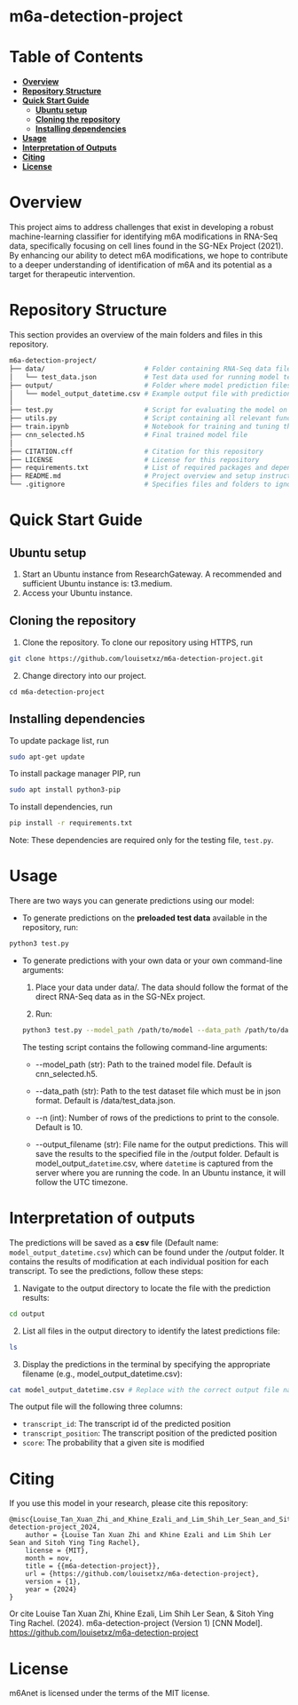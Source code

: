 # m6a-detection-project

# Table of Contents
- **[Overview](#overview)**<br>
- **[Repository Structure](#repository-structure)**<br>
- **[Quick Start Guide](#quick-start-guide)**<br>
    - **[Ubuntu setup](#ubuntu-setup)**<br>
    - **[Cloning the repository](#cloning-the-repository)**<br>
    - **[Installing dependencies](#installing-dependencies)**<br>
- **[Usage](#usage)**<br>
- **[Interpretation of Outputs](#interpretation-of-Outputs)**<br>
- **[Citing](#citing)**<br>
- **[License](#license)**<br>

# Overview
This project aims to address challenges that exist in developing a robust machine-learning classifier for identifying m6A modifications in RNA-Seq data, specifically focusing on cell lines found in the SG-NEx Project (2021). By enhancing our ability to detect m6A modifications, we hope to contribute to a deeper understanding of identification of m6A and its potential as a target for therapeutic intervention.

# Repository Structure
This section provides an overview of the main folders and files in this repository.
```bash
m6a-detection-project/
├── data/                         # Folder containing RNA-Seq data files
│   └── test_data.json            # Test data used for running model tests
├── output/                       # Folder where model prediction files are saved
│   └── model_output_datetime.csv # Example output file with prediction results
│
├── test.py                       # Script for evaluating the model on test data
├── utils.py                      # Script containing all relevant functions used in the testing script
├── train.ipynb                   # Notebook for training and tuning the model
├── cnn_selected.h5               # Final trained model file
│
├── CITATION.cff                  # Citation for this repository
├── LICENSE                       # License for this repository
├── requirements.txt              # List of required packages and dependencies
├── README.md                     # Project overview and setup instructions (this file)
└── .gitignore                    # Specifies files and folders to ignore in version control
```

# Quick Start Guide

## Ubuntu setup
1. Start an Ubuntu instance from ResearchGateway. A recommended and sufficient Ubuntu instance is: t3.medium.
2. Access your Ubuntu instance.

## Cloning the repository
1. Clone the repository. To clone our repository using HTTPS, run
```bash
git clone https://github.com/louisetxz/m6a-detection-project.git
```
2. Change directory into our project.
```
cd m6a-detection-project
```

## Installing dependencies
To update package list, run
```bash
sudo apt-get update
```
To install package manager PIP, run
```bash
sudo apt install python3-pip
```
To install dependencies, run
```bash
pip install -r requirements.txt
```
Note: These dependencies are required only for the testing file, `test.py`.

# Usage
There are two ways you can generate predictions using our model:

- To generate predictions on the **preloaded test data** available in the repository, run:
```bash
python3 test.py
```

- To generate predictions with your own data or your own command-line arguments:
    1. Place your data under data/. The data should follow the format of the direct RNA-Seq data as in the SG-NEx project.

    2. Run:
    ```bash
    python3 test.py --model_path /path/to/model --data_path /path/to/data --n 5 --output_filename your-filename.csv
    ```

    The testing script contains the following command-line arguments:
    * --model_path (str): Path to the trained model file. Default is cnn_selected.h5.

    * --data_path (str): Path to the test dataset file which must be in json format. Default is /data/test_data.json.

    * --n (int): Number of rows of the predictions to print to the console. Default is 10.

    * --output_filename (str): File name for the output predictions. This will save the results to the specified file in the /output folder. Default is model_output_`datetime`.csv, where `datetime` is captured from the server where you are running the code. In an Ubuntu instance, it will follow the UTC timezone.

# Interpretation of outputs
The predictions will be saved as a **csv** file (Default name: `model_output_datetime.csv`) which can be found under the /output folder. It contains the results of modification at each individual position for each transcript. To see the predictions, follow these steps:

1. Navigate to the output directory to locate the file with the prediction results:
```bash
cd output
```
2. List all files in the output directory to identify the latest predictions file:
```bash
ls
```
3. Display the predictions in the terminal by specifying the appropriate filename (e.g., model_output_datetime.csv):
```bash
cat model_output_datetime.csv # Replace with the correct output file name
```

The output file will the following three columns:

* ``transcript_id``: The transcript id of the predicted position
* ``transcript_position``: The transcript position of the predicted position
* ``score``: The probability that a given site is modified

# Citing
If you use this model in your research, please cite this repository:
```
@misc{Louise_Tan_Xuan_Zhi_and_Khine_Ezali_and_Lim_Shih_Ler_Sean_and_Sitoh_Ying_Ting_Rachel_m6a-detection-project_2024,
    author = {Louise Tan Xuan Zhi and Khine Ezali and Lim Shih Ler Sean and Sitoh Ying Ting Rachel},
    license = {MIT},
    month = nov,
    title = {{m6a-detection-project}},
    url = {https://github.com/louisetxz/m6a-detection-project},
    version = {1},
    year = {2024}
}
```
Or cite Louise Tan Xuan Zhi, Khine Ezali, Lim Shih Ler Sean, & Sitoh Ying Ting Rachel. (2024). m6a-detection-project (Version 1) [CNN Model]. https://github.com/louisetxz/m6a-detection-project

# License
m6Anet is licensed under the terms of the MIT license.